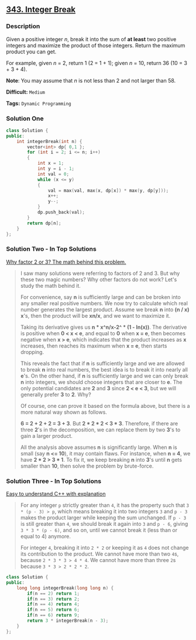 ## [343. Integer Break](https://leetcode.com/problems/integer-break/description/)

### Description

Given a positive integer *n*, break it into the sum of **at least** two positive integers and maximize the product of those integers. Return the maximum product you can get.

For example, given *n* = 2, return 1 (2 = 1 + 1); given *n* = 10, return 36 (10 = 3 + 3 + 4).

**Note**: You may assume that *n* is not less than 2 and not larger than 58.



**Difficult:** `Medium`

**Tags:** `Dynamic Programming`



### Solution One

```c++
class Solution {
public:
    int integerBreak(int n) {
        vector<int> dp{ 0,1 };
        for (int i = 2; i <= n; i++)
        {
            int x = 1;
            int y = i - 1;
            int val = 0;
            while (x <= y)
            {
                val = max(val, max(x, dp[x]) * max(y, dp[y]));
                x++;
                y--;
            }
            dp.push_back(val);
        }
        return dp[n];
    }
};
```



### Solution Two - In Top Solutions

[Why factor 2 or 3? The math behind this problem.](https://discuss.leetcode.com/topic/43055/why-factor-2-or-3-the-math-behind-this-problem)

> I saw many solutions were referring to factors of 2 and 3. But why these two magic numbers? Why other factors do not work?
> Let's study the math behind it.
>
> For convenience, say **n** is sufficiently large and can be broken into any smaller real positive numbers. We now try to calculate which real number generates the largest product.
> Assume we break **n** into **(n / x)** **x**'s, then the product will be **xn/x**, and we want to maximize it.
>
> Taking its derivative gives us **n \* x^n/x-2^ * (1 - ln(x))**.
> The derivative is positive when **0 < x < e**, and equal to **0** when **x = e**, then becomes negative when **x > e**,
> which indicates that the product increases as **x** increases, then reaches its maximum when **x = e**, then starts dropping.
>
> This reveals the fact that if **n** is sufficiently large and we are allowed to break **n** into real numbers,
> the best idea is to break it into nearly all **e**'s.
> On the other hand, if **n** is sufficiently large and we can only break **n** into integers, we should choose integers that are closer to **e**.
> The only potential candidates are **2** and **3** since **2 < e < 3**, but we will generally prefer **3** to **2**. Why?
>
> Of course, one can prove it based on the formula above, but there is a more natural way shown as follows.
>
> **6 = 2 + 2 + 2 = 3 + 3**. But **2 \* 2 * 2 < 3 * 3**.
> Therefore, if there are three **2**'s in the decomposition, we can replace them by two **3**'s to gain a larger product.
>
> All the analysis above assumes **n** is significantly large. When **n** is small (say **n <= 10**), it may contain flaws.
> For instance, when **n = 4**, we have **2 \* 2 > 3 * 1**.
> To fix it, we keep breaking **n** into **3**'s until **n** gets smaller than **10**, then solve the problem by brute-force.



### Solution Three - In Top Solutions

[Easy to understand C++ with explanation](https://discuss.leetcode.com/topic/43042/easy-to-understand-c-with-explanation)

> For any integer `p` strictly greater than `4`, it has the property such that `3 * (p - 3) > p`, which means breaking it into two integers `3` and `p - 3` makes the product larger while keeping the sum unchanged. If `p - 3` is still greater than `4`, we should break it again into `3` and `p - 6`, giving `3 * 3 * (p - 6)`, and so on, until we cannot break it (less than or equal to 4) anymore.
>
> For integer `4`, breaking it into `2 * 2` or keeping it as `4` does not change its contribution to the product.
> We cannot have more than two `4`s, because `2 * 3 * 3 > 4 * 4`. We cannot have more than three `2`s because `3 * 3 > 2 * 2 * 2`.

```c++
class Solution {
public:
    long long integerBreak(long long n) {
        if(n == 2) return 1;
        if(n == 3) return 2;
        if(n == 4) return 4;
        if(n == 5) return 6;
        if(n == 6) return 9;
        return 3 * integerBreak(n - 3);
    }
};
```

